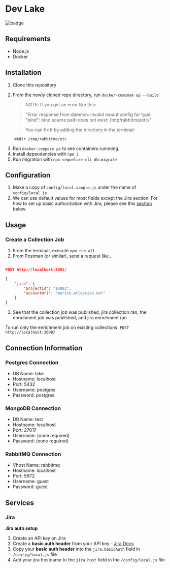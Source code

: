 # Dev Lake

![badge](https://github.com/merico-dev/lake/actions/workflows/main.yml/badge.svg)

## Requirements

- Node.js
- Docker

## Installation

1. Clone this repository
2. From the newly cloned repo directory, run `docker-compose up --build`
    
    > NOTE: If you get an error like this:

    >"Error response from daemon: invalid mount config for type "bind": bind source path does not exist: /tmp/rabbitmq/etc/"

    >You can fix it by adding the directory in the terminal:
```
    mkdir /tmp/rabbitmq/etc
```
3. Run `docker-compose ps` to see containers runnning.
4. Install dependencies with `npm i`
5. Run migration with `npx sequelize-cli db:migrate`

## Configuration

1. Make a copy of `config/local.sample.js` under the name of `config/local.js`
2. We can use default values for most fields except the Jira section. For how to set up basic authorization with Jira, please see this [section](#jira) below

## Usage

### Create a Collection Job

1. From the terminal, execute `npm run all`
2. From Postman (or similar), send a request like...

```json

POST http://localhost:3001/

{
    "jira": {
        "projectId": "10003",
        "accountUri": "merico.atlassian.net"
    }
}

```

3. See that the collection job was published, jira collection ran, the enrichment job was published, and jira enrichment ran

To run only the enrichment job on existing collections: `POST http://localhost:3000/`

## Connection Information

### Postgres Connection

- DB Name: lake
- Hostname: localhost
- Port: 5432
- Username: postgres
- Password: postgres

### MongoDB Connection

- DB Name: test
- Hostname: localhost
- Port: 27017
- Username: (none required)
- Password: (none required)

### RabbitMQ Connection

- Vhost Name: rabbitmq
- Hostname: localhost
- Port: 5672
- Username: guest
- Password: guest

## Services

### Jira

__Jira auth setup__

1. Create an API key on Jira
3. Create a __basic auth header__ from your API key - [Jira Docs](https://developer.atlassian.com/cloud/jira/platform/basic-auth-for-rest-apis/#supply-basic-auth-headers)
3. Copy your __basic auth header__ into the `jira.basicAuth` field in `/config/local.js` file
4. Add your jira hostname to the `jira.host` field in the `/config/local.js` file
